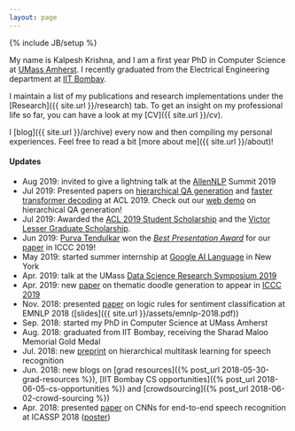 ```yaml
---
layout: page
---
```

{% include JB/setup %}

My name is Kalpesh Krishna, and I am a first year PhD in Computer Science at [UMass Amherst](http://cs.umass.edu/). I recently graduated from the Electrical Engineering department at [IIT Bombay](http://iitb.ac.in).

I maintain a list of my publications and research implementations under the [Research]({{ site.url }}/research) tab. To get an insight on my professional life so far, you can have a look at my [CV]({{ site.url }}/cv).

I [blog]({{ site.url }}/archive) every now and then compiling my personal experiences. Feel free to read a bit [more about me]({{ site.url }}/about)!

#### Updates

* Aug 2019: invited to give a lightning talk at the [AllenNLP](https://allennlp.org/) Summit 2019
* Jul 2019: Presented papers on [hierarchical QA generation](https://arxiv.org/abs/1906.02622) and [faster transformer decoding](https://arxiv.org/abs/1906.02780) at ACL 2019. Check out our [web demo](http://squash.cs.umass.edu/) on hierarchical QA generation!
* Jul 2019: Awarded the [ACL 2019 Student Scholarship](http://www.acl2019.org/EN/student-scholarship-applications-volunteers.xhtml) and the [Victor Lesser Graduate Scholarship](https://www.cics.umass.edu/support#lesser).
* Jun 2019: [Purva Tendulkar](http://purvaten.github.io/) won the [*Best Presentation Award*](https://twitter.com/jmacunha/status/1142184529026662400) for our [paper](https://arxiv.org/abs/1903.07820) in ICCC 2019!
* May 2019: started summer internship at [Google AI Language](https://ai.google/research/teams/language/) in New York
* Apr. 2019: talk at the UMass [Data Science Research Symposium 2019](https://ds.cs.umass.edu/news-events/events/data-science-research-symposium-2019)
* Apr. 2019: new [paper](https://arxiv.org/abs/1903.07820) on thematic doodle generation to appear in [ICCC 2019](http://www.computationalcreativity.net/iccc2019/)
* Nov. 2018: presented [paper](https://arxiv.org/abs/1808.07733) on logic rules for sentiment classification at EMNLP 2018 ([slides]({{ site.url }}/assets/emnlp-2018.pdf))
* Sep. 2018: started my PhD in Computer Science at UMass Amherst
* Aug. 2018: graduated from IIT Bombay, receiving the Sharad Maloo Memorial Gold Medal
* Jul. 2018: new [preprint](https://arxiv.org/abs/1807.06234) on hierarchical multitask learning for speech recognition
* Jun. 2018: new blogs on [grad resources]({% post_url 2018-05-30-grad-resources %}), [IIT Bombay CS opportunities]({% post_url 2018-06-05-cs-opportunities %}) and [crowdsourcing]({% post_url 2018-06-02-crowd-sourcing %})
* Apr. 2018: presented [paper](https://arxiv.org/abs/1710.10398) on CNNs for end-to-end speech recognition at ICASSP 2018 ([poster](https://sigport.org/sites/default/files/docs/study-convolutional-encoders.pdf))